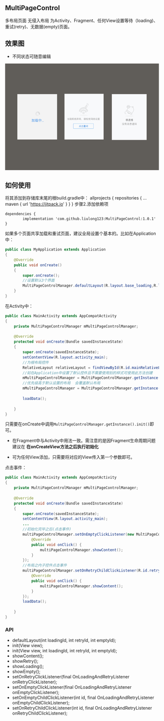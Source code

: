 ## MultiPageControl
多布局页面 无侵入布局 为Activity、Fragment、任何View设置等待（loading)、重试(retry)、无数据(empty)页面。



## 效果图

* 不同状态可随意编辑

<img src="imgs/effectpicture.png" />



## 如何使用

将其添加到存储库末尾的根build.gradle中：
	allprojects {
		repositories {
			...
			maven { url 'https://jitpack.io' }
		}
	}
步骤2.添加依赖项

	dependencies {
	        implementation 'com.github.liulong123:MultiPageControl:1.0.1'
	}




如果多个页面共享加载和重试页面，建议全局设置个基本的。比如在Application中：

```java
public class MyApplication extends Application
{
    @Override
    public void onCreate()
    {
        super.onCreate();
        //设置默认3个界面
        MultiPageControlManager.defaultLayout(R.layout.base_loading,R.layout.base_retry,R.layout.base_empty);
    }
}
```

在Activity中：

```java
public class MainActivity extends AppCompatActivity
{
    private MultiPageControlManager mMultiPageControlManager;

    @Override
    protected void onCreate(Bundle savedInstanceState)
    {
        super.onCreate(savedInstanceState);
        setContentView(R.layout.activity_main);
        //为根布局控件
        RelativeLayout relativeLayout = findViewById(R.id.mainRelativeLayout);
        //如在Application中设置了默认控件且不需要使用别的样式可使用此方法创建
        mMultiPageControlManager = MultiPageControlManager.getInstance().init(relativeLayout);
        //优先级高于默认设置的布局  会覆盖默认布局
        mMultiPageControlManager = MultiPageControlManager.getInstance().init(relativeLayout,R.layout.base_loading,R.layout.base_retry,R.layout.base_empty);

        loadData();

    }
}
```

只需要在onCreate中调用`MultiPageControlManager.getInstance().init()`即可。

* 在Fragment中与Activity中用法一致。需注意的是因Fragment生命周期问题建议在 **在onCreateView方法之后执行初始化**

* 可为任何View添加，只需要将对应的View传入第一个参数即可。

点击事件：

```java
public class MainActivity extends AppCompatActivity
{
    private MultiPageControlManager mMultiPageControlManager;

    @Override
    protected void onCreate(Bundle savedInstanceState)
    {
        super.onCreate(savedInstanceState);
        setContentView(R.layout.activity_main);
        ...
        //初始化完毕之后(点击事件)
        multiPageControlManager.setOnEmptyClickListener(new MultiPageControlManager.OnLoadingAndRetryListener() {
            @Override
            public void onClick() {
                multiPageControlManager.showContent();
            }
        });
        //布局之内子控件点击事件
        multiPageControlManager.setOnRetryChildClickListener(R.id.retryButton, new MultiPageControlManager.OnLoadingAndRetryListener() {
            @Override
            public void onClick() {
                multiPageControlManager.showContent();
            }
        });
        loadData();

    }
}
```


### API

* defaultLayout(int loadingId, int retryId, int emptyId);
* init(View view);
* init(View view, int loadingId, int retryId, int emptyId);
* showContent();
* showRetry();
* showLoading();
* showEmpty();
* setOnRetryClickListener(final OnLoadingAndRetryListener onRetryClickListener);
* setOnEmptyClickListener(final OnLoadingAndRetryListener onEmptyClickListener);
* setOnEmptyChildClickListener(int id, final OnLoadingAndRetryListener onEmptyChildClickListener);
* setOnRetryChildClickListener(int id, final OnLoadingAndRetryListener onRetryChildClickListener);